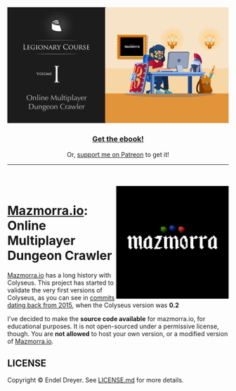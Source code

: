 <div align="center">
  <a href="http://gum.co/colyseus-legionary-course-vol1">
    <img src="press/legionary-course.png?raw=true" />
  </a>
  <h3><a href="http://gum.co/colyseus-legionary-course-vol1">Get the ebook!</a></h3>
  <p>Or, <a href="https://www.patreon.com/endel">support me on Patreon</a> to get it!</p>
</div>

---

<br />
<br />

<img src="logo.png?raw=true" width="256" align="right" />

# [Mazmorra.io](https://mazmorra.io): Online Multiplayer Dungeon Crawler

[Mazmorra.io](https://mazmorra.io) has a long history with Colyseus. This project has started to validate the very first versions of Colyseus, as you can see in [commits dating back from 2015](https://github.com/endel/mazmorra/commit/7d2f631a48f8907f5031a3c9a1936d012bbe2090), when the Colyseus version was **0.2**

I've decided to make the **source code available** for mazmorra.io, for educational purposes. It is not open-sourced under a permissive license, though. You are **not allowed** to host your own version, or a modified version of [Mazmorra.io](https://mazmorra.io).

## LICENSE

Copyright © Endel Dreyer. See [LICENSE.md](LICENSE.md) for more details.
